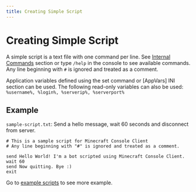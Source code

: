 ```yaml
---
title: Creating Simple Script
---
```


# Creating Simple Script

A simple script is a text file with one command per line. See [Internal Commands](https://mccteam.github.io/guide/usage.html#internal-commands) section or type `/help` in the console to see available commands. Any line beginning with `#` is ignored and treated as a comment.

Application variables defined using the set command or [AppVars] INI section can be used. The following read-only variables can also be used: `%username%, %login%, %serverip%, %serverport%`

## Example

`sample-script.txt`: Send a hello message, wait 60 seconds and disconnect from server.
```
# This is a sample script for Minecraft Console Client
# Any line beginning with "#" is ignored and treated as a comment.

send Hello World! I'm a bot scripted using Minecraft Console Client.
wait 60
send Now quitting. Bye :)
exit
```

Go to [example scripts](https://github.com/MCCTeam/Minecraft-Console-Client/tree/master/MinecraftClient/config) to see more example.